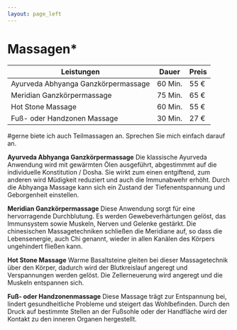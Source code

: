 ```yaml
---
layout: page_left
---
```


# Massagen*

| Leistungen          | Dauer 	| Preis 	|
|--------|-------|-------|
| Ayurveda Abhyanga Ganzkörpermassage	| 60 Min.	| 55 €    	|
| Meridian Ganzkörpermassage   	| 75 Min.	| 65 €    	|
| Hot Stone Massage       	| 60 Min.	| 55 €    	|
| Fuß- oder Handzonen Massage  	| 30 Min.	| 27 €    	|


#gerne biete ich auch Teilmassagen an. Sprechen Sie mich einfach darauf an.

**Ayurveda Abhyanga Ganzkörpermassage**
Die klassische Ayurveda Anwendung wird mit gewärmten Ölen ausgeführt, abgestimmmt auf die individuelle Konstitution / Dosha. Sie wirkt zum einen entgiftend, zum anderen wird Müdigkeit reduziert und auch die Immunabwehr erhöht. Durch die Abhyanga Massage kann sich ein Zustand der Tiefenentspannung und Geborgenheit einstellen.

**Meridian Ganzkörpermassage**
Diese Anwendung sorgt für eine hervorragende Durchblutung. Es werden Gewebeverhärtungen gelöst, das Immunsystem sowie Muskeln, Nerven und Gelenke gestärkt. Die chinesischen Massagetechniken schließen die Meridiane auf, so dass die Lebensenergie, auch Chi genannt, wieder in allen Kanälen des Körpers ungehindert fließen kann. 

**Hot Stone Massage**
Warme Basaltsteine gleiten bei dieser Massagetechnik über den Körper, dadurch wird der Blutkreislauf angeregt und Verspannungen werden gelöst. Die Zellerneuerung wird angeregt und die Muskeln entspannen sich.

**Fuß- oder Handzonenmassage**
Diese Massage trägt zur Entspannung bei, lindert gesundheitliche Probleme und steigert das Wohlbefinden. Durch den Druck auf bestimmte Stellen an der Fußsohle oder der Handfläche wird der Kontakt zu den inneren Organen hergestellt.
